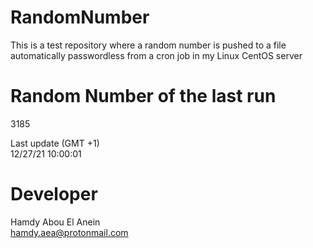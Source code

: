 # RandomNumber    
This is a test repository where a random number is pushed to a file automatically passwordless from a cron job in my Linux CentOS server    
# Random Number of the last run   
3185
      
Last update (GMT +1)    
12/27/21 10:00:01
# Developer    
Hamdy Abou El Anein   
hamdy.aea@protonmail.com
